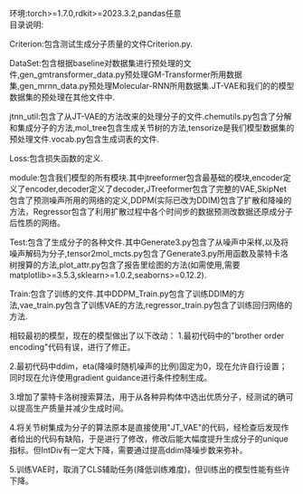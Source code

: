 环境:torch>=1.7.0,rdkit>=2023.3.2,pandas任意  
目录说明:  

Criterion:包含测试生成分子质量的文件Criterion.py.  

DataSet:包含根据baseline对数据集进行预处理的文件,gen_gmtransformer_data.py预处理GM-Transformer所用数据集,gen_mrnn_data.py预处理Molecular-RNN所用数据集.JT-VAE和我们的的模型数据集的预处理在其他文件中.  

jtnn_util:包含了从JT-VAE的方法改来的处理分子的文件.chemutils.py包含了分解和集成分子的方法,mol_tree包含生成关节树的方法,tensorize是我们模型数据集的预处理文件.vocab.py包含生成词表的文件.  

Loss:包含损失函数的定义.  

module:包含我们模型的所有模块.其中jtreeformer包含最基础的模块,encoder定义了encoder,decoder定义了decoder,JTreeformer包含了完整的VAE,SkipNet包含了预测噪声所用的网络的定义,DDPM(实际已改为DDIM)包含了扩散和降噪的方法，Regressor包含了利用扩散过程中各个时间步的数据预测改数据还原成分子后性质的网络。

Test:包含了生成分子的各种文件.其中Generate3.py包含了从噪声中采样,以及将噪声解码为分子,tensor2mol_mcts.py包含了Generate3.py所用函数及蒙特卡洛树搜算的方法,plot_attr.py包含了报告里绘图的方法(如需使用,需要matplotlib>=3.5.3,sklearn>=1.0.2,seaborns>=0.12.2).  

Train:包含了训练的文件.其中DDPM_Train.py包含了训练DDIM的方法,vae_train.py包含了训练VAE的方法,regressor_train.py包含了训练回归网络的方法.  

相较最初的模型，现在的模型做出了以下改动：
1.最初代码中的"brother order encoding"代码有误，进行了修正。

2.最初代码中ddim，eta(降噪时随机噪声的比例)固定为0，现在允许自行设置；同时现在允许使用gradient guidance进行条件控制生成。

3.增加了蒙特卡洛树搜索算法，用于从各种异构体中选出优质分子，经测试的确可以提高生产质量并减少生成时间。

4.将关节树集成为分子的算法原本是直接使用"JT_VAE"的代码，经检查后发现作者给出的代码有缺陷，于是进行了修改，修改后能大幅度提升生成分子的unique指标。但IntDiv有一定大下降，需要通过提高ddim降噪步数来弥补。

5.训练VAE时，取消了CLS辅助任务(降低训练难度)，但训练出的模型性能有些许下降。